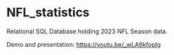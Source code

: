 # NFL_statistics

Relational SQL Database holding 2023 NFL Season data.

Demo and presentation:
https://youtu.be/_wLA9kfopIg 

